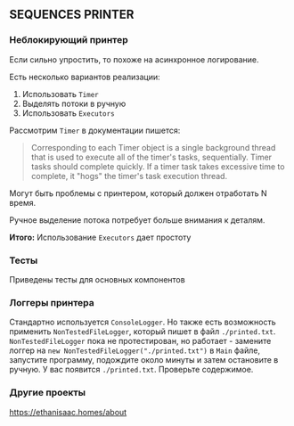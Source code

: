 ## SEQUENCES PRINTER

### Неблокирующий принтер

Если сильно упростить, то похоже на асинхронное логирование. 

Есть несколько вариантов реализации:
1. Использовать `Timer`
2. Выделять потоки в ручную
3. Использовать `Executors`

Рассмотрим `Timer` в документации пишется:

> Corresponding to each Timer object is a single background thread that is used to execute all of the timer's tasks, sequentially. Timer tasks should complete quickly. If a timer task takes excessive time to complete, it "hogs" the timer's task execution thread.

Могут быть проблемы с принтером, который должен отработать N время.

Ручное выделение потока потребует больше внимания к деталям.

**Итого:** Использование `Executors` дает простоту

### Тесты

Приведены тесты для основных компонентов

### Логгеры принтера

Стандартно используется `ConsoleLogger`. Но также есть возможность применить
`NonTestedFileLogger`, который пишет в файл `./printed.txt`. `NonTestedFileLogger` пока не протестирован, но работает - замените логгер на `new NonTestedFileLogger("./printed.txt")` в `Main` файле,
запустите программу, подождите около минуты и затем остановите в ручную. У вас появится `./printed.txt`. Проверьте содержимое.

### Другие проекты

https://ethanisaac.homes/about